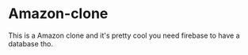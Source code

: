 # Amazon-clone

This is a Amazon clone and it's pretty cool you need firebase to have a database tho.
